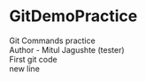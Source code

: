 # GitDemoPractice
Git Commands practice
<br>
Author - Mitul Jagushte (tester)
<br>
First git code
<br>
new line
